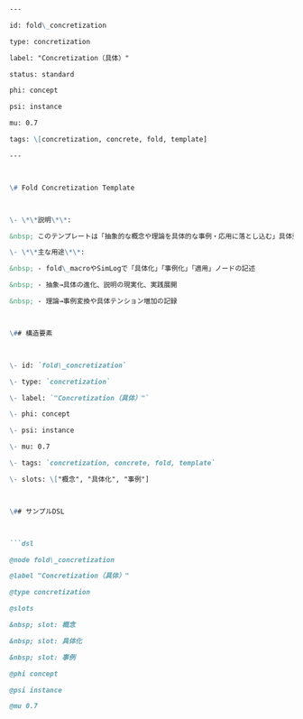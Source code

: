 ```markdown

---

id: fold\_concretization

type: concretization

label: "Concretization（具体）"

status: standard

phi: concept

psi: instance

mu: 0.7

tags: \[concretization, concrete, fold, template]

---



\# Fold Concretization Template



\- \*\*説明\*\*:  

&nbsp; このテンプレートは「抽象的な概念や理論を具体的な事例・応用に落とし込む」具体型foldテンプレ標準雛形です。現実化・適用・事例化・具体展開などに最適です。

\- \*\*主な用途\*\*:  

&nbsp; - fold\_macroやSimLogで「具体化」「事例化」「適用」ノードの記述

&nbsp; - 抽象→具体の進化、説明の現実化、実践展開

&nbsp; - 理論→事例変換や具体テンション増加の記録



\## 構造要素



\- id: `fold\_concretization`

\- type: `concretization`

\- label: `"Concretization（具体）"`

\- phi: concept

\- psi: instance

\- mu: 0.7

\- tags: `concretization, concrete, fold, template`

\- slots: \["概念", "具体化", "事例"]



\## サンプルDSL



```dsl

@node fold\_concretization

@label "Concretization（具体）"

@type concretization

@slots

&nbsp; slot: 概念

&nbsp; slot: 具体化

&nbsp; slot: 事例

@phi concept

@psi instance

@mu 0.7

